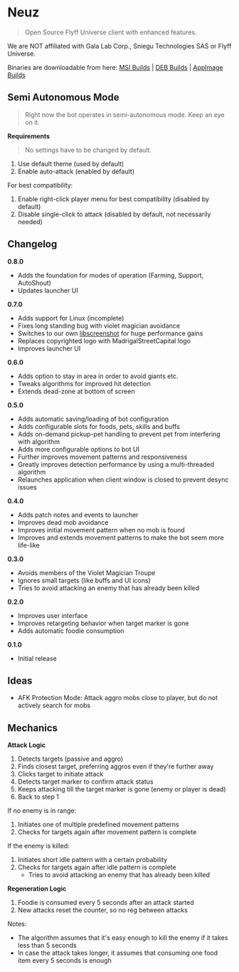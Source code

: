 # Neuz
> Open Source Flyff Universe client with enhanced features.

We are NOT affiliated with Gala Lab Corp., Sniegu Technologies SAS or Flyff Universe.

Binaries are downloadable from here: [MSI Builds](https://github.com/SplittyDev/Neuz/tree/main/src-tauri/target/release/bundle/msi) | [DEB Builds](https://github.com/SplittyDev/Neuz/tree/main/src-tauri/target/release/bundle/deb) | [AppImage Builds](https://github.com/SplittyDev/Neuz/tree/main/src-tauri/target/release/bundle/appimage)

## Semi Autonomous Mode
> Right now the bot operates in semi-autonomous mode. Keep an eye on it.

**Requirements**
> No settings have to be changed by default.

1. Use default theme (used by default)
2. Enable auto-attack (enabled by default)

For best compatibility:

1. Enable right-click player menu for best compatibility (disabled by default)
2. Disable single-click to attack (disabled by default, not necessarily needed)

## Changelog

**0.8.0**
- Adds the foundation for modes of operation (Farming, Support, AutoShout)
- Updates launcher UI

**0.7.0**
- Adds support for Linux (incomplete)
- Fixes long standing bug with violet magician avoidance
- Switches to our own [libscreenshot](https://github.com/madrigalstreetcartel/libscreenshot) for huge performance gains
- Replaces copyrighted logo with MadrigalStreetCapital logo
- Improves launcher UI

**0.6.0**
- Adds option to stay in area in order to avoid giants etc.
- Tweaks algorithms for improved hit detection
- Extends dead-zone at bottom of screen

**0.5.0**
- Adds automatic saving/loading of bot configuration
- Adds configurable slots for foods, pets, skills and buffs
- Adds on-demand pickup-pet handling to prevent pet from interfering with algorithm
- Adds more configurable options to bot UI
- Further improves movement patterns and responsiveness
- Greatly improves detection performance by using a multi-threaded algorithm
- Relaunches application when client window is closed to prevent desync issues

**0.4.0**
- Adds patch notes and events to launcher
- Improves dead mob avoidance
- Improves initial movement pattern when no mob is found
- Improves and extends movement patterns to make the bot seem more life-like 

**0.3.0**
- Avoids members of the Violet Magician Troupe
- Ignores small targets (like buffs and UI icons)
- Tries to avoid attacking an enemy that has already been killed

**0.2.0**
- Improves user interface
- Improves retargeting behavior when target marker is gone
- Adds automatic foodie consumption

**0.1.0**
- Initial release

## Ideas

- AFK Protection Mode: Attack aggro mobs close to player, but do not actively search for mobs

## Mechanics

**Attack Logic**

1. Detects targets (passive and aggro)
2. Finds closest target, preferring aggros even if they're further away
3. Clicks target to initiate attack
4. Detects target marker to confirm attack status
5. Keeps attacking till the target marker is gone (enemy or player is dead)
6. Back to step 1

If no enemy is in range:

1. Initiates one of multiple predefined movement patterns
2. Checks for targets again after movement pattern is complete

If the enemy is killed:

1. Initiates short idle pattern with a certain probability
2. Checks for targets again after idle pattern is complete
    - Tries to avoid attacking an enemy that has already been killed

**Regeneration Logic**

1. Foodie is consumed every 5 seconds after an attack started
2. New attacks reset the counter, so no reg between attacks

Notes:

- The algorithm assumes that it's easy enough to kill the enemy if it takes less than 5 seconds
- In case the attack takes longer, it assumes that consuming one food item every 5 seconds is enough

